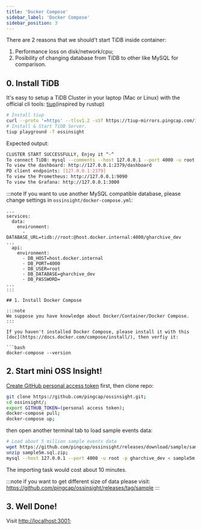 ```yaml
---
title: 'Docker Compose'
sidebar_label: 'Docker Compose'
sidebar_position: 3
---
```


There are 2 reasons that we should't start TiDB inside container:
1. Performance loss on disk/network/cpu;
2. Posibility of changing database from TiDB to other like MySQL for comparison.

## 0. Install TiDB

It's easy to setup a TiDB Cluster in your laptop (Mac or Linux) with the official cli tools: [tiup](https://tiup.io/)(inspired by rustup)

```bash
# Install tiup
curl --proto '=https' --tlsv1.2 -sSf https://tiup-mirrors.pingcap.com/install.sh | sh
# Install & Start TiDB Server.
tiup playground -T ossinsight
```

Expected output:
```bash
CLUSTER START SUCCESSFULLY, Enjoy it ^-^
To connect TiDB: mysql --comments --host 127.0.0.1 --port 4000 -u root -p (no password)
To view the dashboard: http://127.0.0.1:2379/dashboard
PD client endpoints: [127.0.0.1:2379]
To view the Prometheus: http://127.0.0.1:9090
To view the Grafana: http://127.0.0.1:3000
```

:::note
If you want to use another MySQL compatible database, please change settings in `ossinsight/docker-compose.yml`:

```
...
services:
  data:
    environment:
      - DATABASE_URL=tidb://root:@host.docker.internal:4000/gharchive_dev
...
  api:
    environment:
      - DB_HOST=host.docker.internal
      - DB_PORT=4000
      - DB_USER=root
      - DB_DATABASE=gharchive_dev
      - DB_PASSWORD=
...
:::

## 1. Install Docker Compose

:::note
We suppose you have knowledge about Docker/Container/Docker Compose.
:::

If you haven't installed Docker Compose, please install it with this [doc](https://docs.docker.com/compose/install/), then verfiy it:

```bash
docker-compose --version
```

## 2. Start mini OSS Insight!

[Create GitHub personal access token](/workshop/mini-ossinsight/step-by-step/find-data-source#creating-a-personal-access-token) first, then clone repo:
```bash
git clone https://github.com/pingcap/ossinsight.git;
cd ossinsight/;
export GITHUB_TOKEN=(personal access token);
docker-compose pull;
docker-compose up;
```

then open another terminal tab to load sample events data:
```bash
# Load about 5 million sample events data
wget https://github.com/pingcap/ossinsight/releases/download/sample/sample5m.sql.zip;
unzip sample5m.sql.zip;
mysql --host 127.0.0.1 --port 4000 -u root -p gharchive_dev < sample5m.sql
```

The importing task would cost about 10 minutes.

:::note
if you want to get different size of data please visit: 
https://github.com/pingcap/ossinsight/releases/tag/sample
:::

## 3. Well Done!

Visit [http://localhost:3001](http://localhost:3001);

